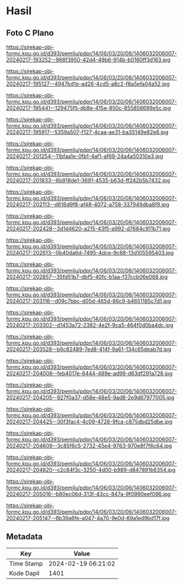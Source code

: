 # Hasil

## Foto C Plano

https://sirekap-obj-formc.kpu.go.id/d393/pemilu/pdpr/14/06/03/20/06/1406032006007-20240217-193252--968f3950-42d4-49b6-914b-b0160ff3d163.jpg

https://sirekap-obj-formc.kpu.go.id/d393/pemilu/pdpr/14/06/03/20/06/1406032006007-20240217-195127--4947bd1e-ad26-4cd5-a8c2-f8a5efa04a52.jpg

https://sirekap-obj-formc.kpu.go.id/d393/pemilu/pdpr/14/06/03/20/06/1406032006007-20240217-195441--129475f5-db8e-415e-850c-855858699e5c.jpg

https://sirekap-obj-formc.kpu.go.id/d393/pemilu/pdpr/14/06/03/20/06/1406032006007-20240217-195917--5359a507-f127-4caa-ae31-ba35149e82e6.jpg

https://sirekap-obj-formc.kpu.go.id/d393/pemilu/pdpr/14/06/03/20/06/1406032006007-20240217-201254--11bfaa1e-0fb1-4af1-af69-24a4a50310e3.jpg

https://sirekap-obj-formc.kpu.go.id/d393/pemilu/pdpr/14/06/03/20/06/1406032006007-20240217-201833--6b918de1-3691-4535-b63d-ff242b5b7432.jpg

https://sirekap-obj-formc.kpu.go.id/d393/pemilu/pdpr/14/06/03/20/06/1406032006007-20240217-202113--d616d9f8-af48-4072-a758-337949dba8f9.jpg

https://sirekap-obj-formc.kpu.go.id/d393/pemilu/pdpr/14/06/03/20/06/1406032006007-20240217-202428--3d1d4620-a215-43f5-a992-d7684c911b71.jpg

https://sirekap-obj-formc.kpu.go.id/d393/pemilu/pdpr/14/06/03/20/06/1406032006007-20240217-202613--0b40da6d-7495-4dce-9c88-13d105595403.jpg

https://sirekap-obj-formc.kpu.go.id/d393/pemilu/pdpr/14/06/03/20/06/1406032006007-20240217-202857--35fd51b7-dbf5-40fc-b1aa-f37ccb06e068.jpg

https://sirekap-obj-formc.kpu.go.id/d393/pemilu/pdpr/14/06/03/20/06/1406032006007-20240217-203116--d09c7bbc-d05d-465d-86c9-b4651185c7d1.jpg

https://sirekap-obj-formc.kpu.go.id/d393/pemilu/pdpr/14/06/03/20/06/1406032006007-20240217-203302--d1453a72-2382-4e2f-9ca5-464f0d0ba4dc.jpg

https://sirekap-obj-formc.kpu.go.id/d393/pemilu/pdpr/14/06/03/20/06/1406032006007-20240217-203528--b6c82489-7ed8-414f-9a61-134c65deab7d.jpg

https://sirekap-obj-formc.kpu.go.id/d393/pemilu/pdpr/14/06/03/20/06/1406032006007-20240217-204008--feb4017e-6444-489e-ad99-d63df291a728.jpg

https://sirekap-obj-formc.kpu.go.id/d393/pemilu/pdpr/14/06/03/20/06/1406032006007-20240217-204205--927f0a37-d58e-48e5-9ad8-2e9d67977005.jpg

https://sirekap-obj-formc.kpu.go.id/d393/pemilu/pdpr/14/06/03/20/06/1406032006007-20240217-204425--30f3fac4-4c09-4726-9fca-c875dbd25dbe.jpg

https://sirekap-obj-formc.kpu.go.id/d393/pemilu/pdpr/14/06/03/20/06/1406032006007-20240217-204609--3c85f6c5-2732-45e4-9763-970e8f7f6c64.jpg

https://sirekap-obj-formc.kpu.go.id/d393/pemilu/pdpr/14/06/03/20/06/1406032006007-20240217-204820--c2c84f3c-3250-4d00-b989-d847891b6354.jpg

https://sirekap-obj-formc.kpu.go.id/d393/pemilu/pdpr/14/06/03/20/06/1406032006007-20240217-205016--b80ec06d-313f-43cc-847a-9f0990eef096.jpg

https://sirekap-obj-formc.kpu.go.id/d393/pemilu/pdpr/14/06/03/20/06/1406032006007-20240217-205147--6b39a6fe-a047-4a70-9e0d-69a1ed9bd17f.jpg


## Metadata

| Key        | Value               |
| ---------- | ------------------- |
| Time Stamp | 2024-02-19 06:21:02 |
| Kode Dapil | 1401                |



